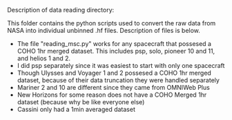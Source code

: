 Description of data reading directory:

This folder contains the python scripts used to convert the raw data from 
NASA into individual unbinned .hf files. Description of files is below.

- The file "reading_msc.py" works for any spacecraft that possesed a 
  COHO 1hr merged dataset. This includes psp, solo, pioneer 10 and 11, 
  and helios 1 and 2.
- I did psp separately since it was easiest to start with only one spacecraft
- Though Ulysses and Voyager 1 and 2 possesed a COHO 1hr merged dataset, 
  because of their data truncation they were handled separately
- Mariner 2 and 10 are different since they came from OMNIWeb Plus
- New Horizons for some reason does not have a COHO Merged 1hr dataset
  (because why be like everyone else)
- Cassini only had a 1min averaged dataset